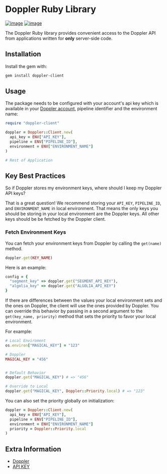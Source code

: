 # Doppler Ruby Library

[![image](https://img.shields.io/gem/v/doppler-client.svg)](https://rubygems.org/gems/doppler-client)
[![image](https://img.shields.io/gem/dm/doppler-client.svg)](https://rubygems.org/gems/doppler-client)

The Doppler Ruby library provides convenient access to the Doppler API from
applications written for **only** server-side code.

## Installation

Install the gem with:
``` bash
gem install doppler-client
```

## Usage

The package needs to be configured with your account's api key which is available in your [Doppler account](https://doppler.market/workplace/api_key), pipeline identifier and the environment name:

``` ruby
require "doppler-client"

doppler = Doppler::Client.new(
  api_key = ENV["API_KEY"],
  pipeline = ENV["PIPELINE_ID"],
  environment = ENV["ENVIRONMENT_NAME"]
)

# Rest of Application
```


## Key Best Practices

So if Doppler stores my environment keys, where should I keep my Doppler API keys?

That is a great question! We recommend storing your `API_KEY`, `PIPELINE_ID`, and `ENVIRONMENT_NAME` 
in local environment. That means the only keys you should be storing in your local environment are the Doppler keys. All other keys should be be fetched by the Doppler client.


### Fetch Environment Keys

You can fetch your environment keys from Doppler by calling the `get(name)` method.

``` ruby
doppler.get(KEY_NAME)
```

Here is an example:

``` ruby
config = {
  "segment_key" => doppler.get("SEGMENT_API_KEY"),
  "algolia_key" => doppler.get("ALGOLIA_API_KEY")
}

```


If there are differences between the values your local environment sets and the ones on Doppler, the client will use the ones provided by Doppler. You can override this behavior by passing in a second argument to the `get(key_name, priority)` method that sets the priority to favor your local environment.

For example:

``` ruby
# Local Enviroment
os.environ["MAGICAL_KEY"] = "123"

# Doppler
MAGICAL_KEY = "456"


# Default Behavior
doppler.get("MAGICAL_KEY") # => "456"

# Override to Local
doppler.get("MAGICAL_KEY", Doppler::Priority.local) # => "123"
```

You can also set the priority globally on initialization:

``` ruby
doppler = Doppler::Client.new(
  api_key = ENV["API_KEY"],
  pipeline = ENV["PIPELINE_ID"],
  environment = ENV["ENVIRONMENT_NAME"]
  priority = Doppler::Priority.local
)

```


## Extra Information

- [Doppler](https://doppler.market)
- [API KEY](https://doppler.market/workplace/api_key)

